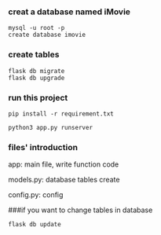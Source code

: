 ### creat a database named iMovie
```shell
mysql -u root -p
create database imovie
```
### create tables
```shell
flask db migrate
flask db upgrade
```

### run this project
```shell
pip install -r requirement.txt

python3 app.py runserver
```

### files' introduction 
app:  main file, write function code

models.py: database tables create

config.py:  config




###if you want to change tables in database
```shell
flask db update
```
